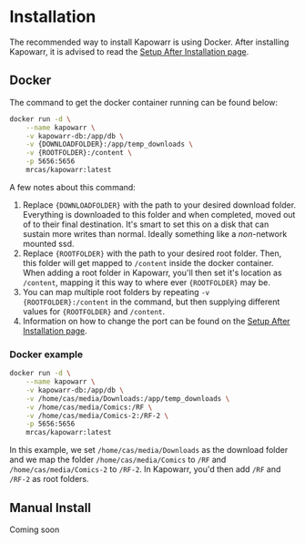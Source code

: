 # Installation

The recommended way to install Kapowarr is using Docker. After installing Kapowarr, it is advised to read the [Setup After Installation page](./setup_after_installation.md).

## Docker
The command to get the docker container running can be found below:
```bash
docker run -d \
	--name kapowarr \
	-v kapowarr-db:/app/db \
	-v {DOWNLOADFOLDER}:/app/temp_downloads \
	-v {ROOTFOLDER}:/content \
	-p 5656:5656
	mrcas/kapowarr:latest
```
A few notes about this command:

1. Replace `{DOWNLOADFOLDER}` with the path to your desired download folder. Everything is downloaded to this folder and when completed, moved out of to their final destination. It's smart to set this on a disk that can sustain more writes than normal. Ideally something like a _non_-network mounted ssd.
2. Replace `{ROOTFOLDER}` with the path to your desired root folder. Then, this folder will get mapped to `/content` inside the docker container. When adding a root folder in Kapowarr, you'll then set it's location as `/content`, mapping it this way to where ever `{ROOTFOLDER}` may be.
3. You can map multiple root folders by repeating `-v {ROOTFOLDER}:/content` in the command, but then supplying different values for `{ROOTFOLDER}` and `/content`.
4. Information on how to change the port can be found on the [Setup After Installation page](./setup_after_installation.md#port).

### Docker example
```bash
docker run -d \
	--name kapowarr \
	-v kapowarr-db:/app/db \
	-v /home/cas/media/Downloads:/app/temp_downloads \
	-v /home/cas/media/Comics:/RF \
	-v /home/cas/media/Comics-2:/RF-2 \
	-p 5656:5656
	mrcas/kapowarr:latest
```
In this example, we set `/home/cas/media/Downloads` as the download folder and we map the folder `/home/cas/media/Comics` to `/RF` and `/home/cas/media/Comics-2` to `/RF-2`. In Kapowarr, you'd then add `/RF` and `/RF-2` as root folders.

## Manual Install
Coming soon

